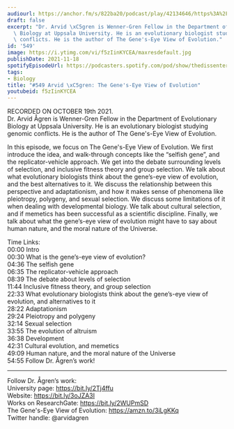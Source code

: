 ```yaml
---
audiourl: https://anchor.fm/s/822ba20/podcast/play/42134646/https%3A%2F%2Fd3ctxlq1ktw2nl.cloudfront.net%2Fstaging%2F2021-9-21%2Fa2250a7d-ca8e-0453-1837-d056ef57b22d.m4a
draft: false
excerpt: "Dr. Arvid \xC5gren is Wenner-Gren Fellow in the Department of Evolutionary\
  \ Biology at Uppsala University. He is an evolutionary biologist studying genomic\
  \ conflicts. He is the author of The Gene's-Eye View of Evolution."
id: '549'
image: https://i.ytimg.com/vi/f5zIinKYCEA/maxresdefault.jpg
publishDate: 2021-11-18
spotifyEpisodeUrl: https://podcasters.spotify.com/pod/show/thedissenter/episodes/549-Arvid-gren-The-Genes-Eye-View-of-Evolution-e194blm
tags:
- Biology
title: "#549 Arvid \xC5gren: The Gene's-Eye View of Evolution"
youtubeid: f5zIinKYCEA
---
```

<div class="timelinks">

RECORDED ON OCTOBER 19th 2021.  
Dr. Arvid Ågren is Wenner-Gren Fellow in the Department of Evolutionary Biology at Uppsala University. He is an evolutionary biologist studying genomic conflicts. He is the author of The Gene's-Eye View of Evolution.

In this episode, we focus on The Gene's-Eye View of Evolution. We first introduce the idea, and walk-through concepts like the “selfish gene”, and the replicator-vehicle approach. We get into the debate surrounding levels of selection, and inclusive fitness theory and group selection. We talk about what evolutionary biologists think about the gene’s-eye view of evolution, and the best alternatives to it. We discuss the relationship between this perspective and adaptationism, and how it makes sense of phenomena like pleiotropy, polygeny, and sexual selection. We discuss some limitations of it when dealing with developmental biology. We talk about cultural selection, and if memetics has been successful as a scientific discipline. Finally, we talk about what the gene’s-eye view of evolution might have to say about human nature, and the moral nature of the Universe.

Time Links:  
<time>00:00</time> Intro  
<time>00:30</time> What is the gene’s-eye view of evolution?  
<time>04:36</time> The selfish gene  
<time>06:35</time> The replicator-vehicle approach  
<time>08:39</time> The debate about levels of selection  
<time>11:44</time> Inclusive fitness theory, and group selection  
<time>22:33</time> What evolutionary biologists think about the gene’s-eye view of evolution, and alternatives to it  
<time>28:22</time> Adaptationism  
<time>29:24</time> Pleiotropy and polygeny  
<time>32:14</time> Sexual selection  
<time>33:55</time> The evolution of altruism  
<time>36:38</time> Development  
<time>42:31</time> Cultural evolution, and memetics  
<time>49:09</time> Human nature, and the moral nature of the Universe  
<time>54:55</time> Follow Dr. Ågren’s work!

---

Follow Dr. Ågren’s work:  
University page: https://bit.ly/2Tj4ffu  
Website: https://bit.ly/3oJZA3I  
Works on ResearchGate: https://bit.ly/2WUPmSD  
The Gene's-Eye View of Evolution: https://amzn.to/3iLgKKq  
Twitter handle: @arvidagren
</div>

